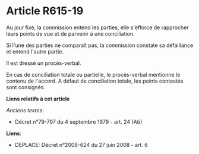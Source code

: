 # Article R615-19

Au jour fixé, la commission entend les parties, elle s'efforce de rapprocher leurs points de vue et de parvenir à une
conciliation.

Si l'une des parties ne comparaît pas, la commission constate sa défaillance et entend l'autre partie.

Il est dressé un procès-verbal.

En cas de conciliation totale ou partielle, le procès-verbal mentionne le contenu de l'accord. A défaut de conciliation
totale, les points contestés sont consignés.

**Liens relatifs à cet article**

_Anciens textes_:

  - Décret n°79-797 du 4 septembre 1979 - art. 24 (Ab)

**Liens**:

  - DEPLACE: Décret n°2008-624 du 27 juin 2008 - art. 6
